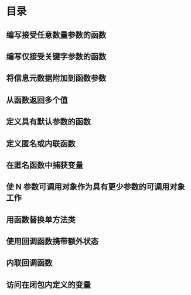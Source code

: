 # 目录

## 编写接受任意数量参数的函数

## 编写仅接受关键字参数的函数

## 将信息元数据附加到函数参数

## 从函数返回多个值

## 定义具有默认参数的函数

## 定义匿名或内联函数

## 在匿名函数中捕获变量

## 使 N 参数可调用对象作为具有更少参数的可调用对象工作

## 用函数替换单方法类

## 使用回调函数携带额外状态

## 内联回调函数

## 访问在闭包内定义的变量
